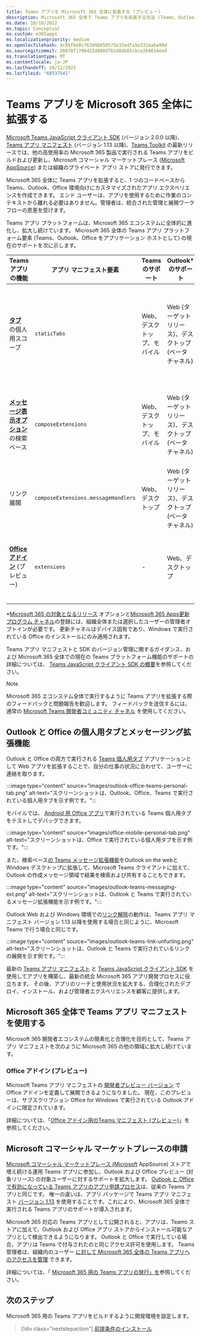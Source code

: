 ```yaml
---
title: Teams アプリを Microsoft 365 全体に拡張する (プレビュー)
description: Microsoft 365 全体で Teams アプリを拡張する方法 (Teams、Outlook、Office でアプリケーション ホストとして実行) について説明します。
ms.date: 10/10/2022
ms.topic: Conceptual
ms.custom: m365apps
ms.localizationpriority: medium
ms.openlocfilehash: 4c05fbe0c763d9b650573e33edfa5e332aaba90d
ms.sourcegitcommit: 20070f1708422d800d7b1d84b85cbce264616ead
ms.translationtype: MT
ms.contentlocale: ja-JP
ms.lasthandoff: 10/12/2022
ms.locfileid: "68537541"
---
```

# <a name="extend-teams-apps-across-microsoft-365"></a>Teams アプリを Microsoft 365 全体に拡張する

[Microsoft Teams JavaScript クライアント SDK](../tabs/how-to/using-teams-client-sdk.md) (バージョン 2.0.0 以降)、[Teams アプリ マニフェスト](../resources/schema/manifest-schema.md) (バージョン 1.13 以降)、[Teams Toolkit](../toolkit/visual-studio-code-overview.md) の最新リリースでは、他の高使用率の Microsoft 365 製品で実行される Teams アプリをビルドおよび更新し、Microsoft コマーシャル マーケットプレース ([Microsoft AppSource](https://appsource.microsoft.com/)) または組織のプライベート アプリ ストアに発行できます。

Microsoft 365 全体に Teams アプリを拡張すると、1 つのコードベースから Teams、Outlook、Office 環境向けにカスタマイズされたアプリ エクスペリエンスを作成できます。 エンド ユーザーは、アプリを使用するために作業のコンテキストから離れる必要はありません。管理者は、統合された管理と展開ワークフローの恩恵を受けます。

Teams アプリ プラットフォームは、Microsoft 365 エコシステムに全体的に進化し、拡大し続けています。 Microsoft 365 全体の Teams アプリ プラットフォーム要素 (Teams、Outlook、Office をアプリケーション ホストとして) の現在のサポートを次に示します。

| Teams アプリの機能| アプリ マニフェスト要素 | Teams のサポート |Outlook* のサポート | Office* のサポート | メモ |
|--|--|--|--|--|--|
| [**タブ**](../tabs/what-are-tabs.md) の個人用スコープ    |`staticTabs`  | Web、デスクトップ、モバイル | Web (ターゲット リリース)、デスクトップ (ベータ チャネル) | Web (対象リリース)、デスクトップ (ベータ チャネル)、Mobile (Android)| Microsoft 365 では、チャネルスコープとグループ スコープはまだサポートされていません。 メモを参照 [してください](../tabs/how-to/using-teams-client-sdk.md#microsoft-365-support-running-teams-apps-in-office-and-outlook)。
| [**メッセージ表示オプション**](../messaging-extensions/what-are-messaging-extensions.md) の検索ベース| `composeExtensions` | Web、デスクトップ、モバイル| Web (ターゲット リリース)、デスクトップ (ベータ チャネル)| - |Microsoft 365 では、アクション ベースはまだサポートされていません。 メモを参照 [してください](extend-m365-teams-message-extension.md#troubleshooting)。 |
| リンク展開 | `composeExtensions.messageHandlers` | Web、デスクトップ | Web (ターゲット リリース)、デスクトップ (ベータ チャネル) | - | [メモ](extend-m365-teams-message-extension.md#link-unfurling)を表示する |
| [**Office アドイン**](/office/dev/add-ins/develop/json-manifest-overview) (プレビュー) | `extensions` | - | Web、デスクトップ | - | [devPreview](../resources/schema/manifest-schema-dev-preview.md) マニフェスト バージョンでのみ使用できます。 メモを参照 [してください](#office-add-ins-preview)。|

\*[Microsoft 365 の対象となるリリース](/microsoft-365/admin/manage/release-options-in-office-365) オプションと[Microsoft 365 Apps更新プログラム チャネル](/deployoffice/change-update-channels)の登録には、組織全体または選択したユーザーの管理者オプトインが必要です。 更新チャネルはデバイス固有であり、Windows で実行されている Office のインストールにのみ適用されます。

Teams アプリ マニフェストと SDK のバージョン管理に関するガイダンス、および Microsoft 365 全体での現在の Teams プラットフォーム機能のサポートの詳細については、 [Teams JavaScript クライアント SDK の概要](../tabs/how-to/using-teams-client-sdk.md)を参照してください。

> [!NOTE]
> Microsoft 365 エコシステム全体で実行するように Teams アプリを拡張する際のフィードバックと問題報告を歓迎します。 フィードバックを送信するには、通常の [Microsoft Teams 開発者コミュニティ チャネル](/microsoftteams/platform/feedback) を使用してください。

## <a name="personal-tabs-and-messaging-extensions-in-outlook-and-office"></a>Outlook と Office の個人用タブとメッセージング拡張機能

Outlook と Office の両方で実行される [Teams 個人用タブ](extend-m365-teams-personal-tab.md) アプリケーションとして Web アプリを拡張することで、自分の仕事の状況に合わせて、ユーザーに連絡を取ります。

:::image type="content" source="images/outlook-office-teams-personal-tab.png" alt-text="スクリーンショットは、Outlook、Office、Teams で実行されている個人用タブを示す例です。":::

モバイルでは、 [Android 用 Office アプリ](extend-m365-teams-personal-tab.md#office-app-for-android)で実行されている Teams 個人用タブをテストしてデバッグできます。

:::image type="content" source="images/office-mobile-personal-tab.png" alt-text="スクリーンショットは、Office で実行されている個人用タブを示す例です。":::

また、検索ベース[の Teams メッセージ拡張機能](extend-m365-teams-message-extension.md)をOutlook on the webと Windows デスクトップに拡張して、Microsoft Teams クライアントに加えて、Outlook の作成メッセージ領域で結果を検索および共有することもできます。

:::image type="content" source="images/outlook-teams-messaging-ext.png" alt-text="スクリーンショットは、Outlook と Teams で実行されているメッセージ拡張機能を示す例です。":::

Outlook Web および Windows 環境での[リンク解除](extend-m365-teams-message-extension.md#link-unfurling)の動作は、Teams アプリ マニフェスト バージョン 1.13 以降を使用する場合と同じように、Microsoft Teams で行う場合と同じです。

:::image type="content" source="images/outlook-teams-link-unfurling.png" alt-text="スクリーンショットは、Outlook と Teams で実行されているリンクの展開を示す例です。":::

最新の [Teams アプリ マニフェスト](../resources/schema/manifest-schema.md) と [Teams JavaScript クライアント SDK](../tabs/how-to/using-teams-client-sdk.md) を使用してアプリを構築し、最新の統合 Microsoft 365 アプリ開発プロセスに役立ちます。 その後、アプリのリーチと使用状況を拡大する、合理化されたデプロイ、インストール、および管理者エクスペリエンスを顧客に提供します。

## <a name="use-teams-app-manifest-across-microsoft-365"></a>Microsoft 365 全体で Teams アプリ マニフェストを使用する

Microsoft 365 開発者エコシステムの簡素化と合理化を目的として、Teams アプリ マニフェストを次のように Microsoft 365 の他の領域に拡大し続けています。

### <a name="office-add-ins-preview"></a>Office アドイン (プレビュー)

Microsoft Teams アプリ マニフェストの [開発者プレビュー バージョン](../resources/schema/manifest-schema-dev-preview.md) で Office アドインを定義して展開できるようになりました。 現在、このプレビューは、サブスクリプション Office for Windows で実行されている Outlook アドインに限定されています。

詳細については、「[Office アドイン用のTeams マニフェスト (プレビュー)](/office/dev/add-ins/develop/json-manifest-overview)」を参照してください。

## <a name="microsoft-commercial-marketplace-submission"></a>Microsoft コマーシャル マーケットプレースの申請

[Microsoft コマーシャル マーケットプレース (Microsoft](https://appsource.microsoft.com/) AppSource) ストアで増え続ける運用 Teams アプリに参加し、Outlook および Office プレビュー (対象リリース) の対象ユーザーに対するサポートを拡大します。 [Outlook と Office で有効になっている Teams アプリのアプリ申請プロセス](../concepts/deploy-and-publish/appsource/publish.md)は、従来の Teams アプリと同じです。 唯一の違いは、アプリ パッケージで Teams アプリ マニフェスト [バージョン 1.13](../tabs/how-to/using-teams-client-sdk.md) を使用することです。これにより、Microsoft 365 全体で実行される Teams アプリのサポートが導入されます。

Microsoft 365 対応の Teams アプリとして公開されると、アプリは、Teams ストアに加えて、Outlook および Office アプリ ストアからインストール可能なアプリとして検出できるようになります。 Outlook と Office で実行している場合、アプリは Teams で付与されたのと同じアクセス許可を使用します。 Teams 管理者は、組織内のユーザー [に対して Microsoft 365 全体の Teams アプリへのアクセスを管理](/MicrosoftTeams/manage-third-party-teams-apps) できます。

詳細については、「 [Microsoft 365 用の Teams アプリの発行」を](publish.md)参照してください。

## <a name="next-step"></a>次のステップ

Microsoft 365 用の Teams アプリをビルドするように開発環境を設定します。

> [!div class="nextstepaction"]
> [前提条件のインストール](prerequisites.md)

